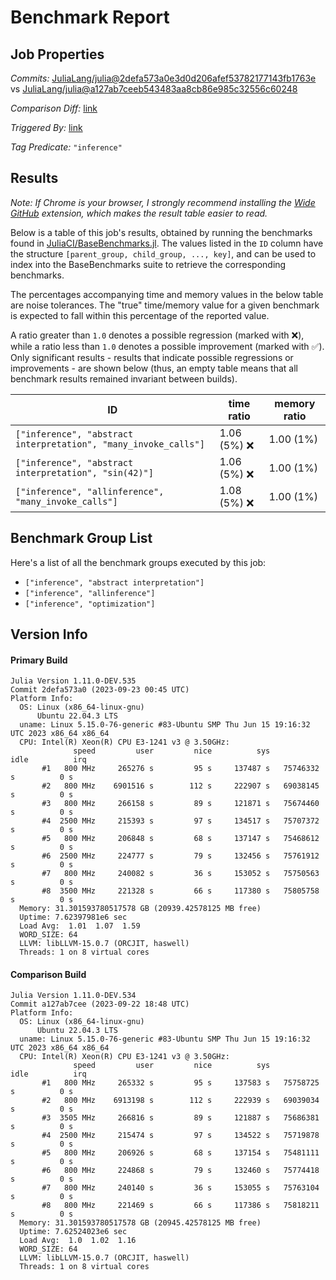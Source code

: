 # Benchmark Report

## Job Properties

*Commits:* [JuliaLang/julia@2defa573a0e3d0d206afef53782177143fb1763e](https://github.com/JuliaLang/julia/commit/2defa573a0e3d0d206afef53782177143fb1763e) vs [JuliaLang/julia@a127ab7ceeb543483aa8cb86e985c32556c60248](https://github.com/JuliaLang/julia/commit/a127ab7ceeb543483aa8cb86e985c32556c60248)

*Comparison Diff:* [link](https://github.com/JuliaLang/julia/compare/a127ab7ceeb543483aa8cb86e985c32556c60248..2defa573a0e3d0d206afef53782177143fb1763e)

*Triggered By:* [link](https://github.com/JuliaLang/julia/commit/2defa573a0e3d0d206afef53782177143fb1763e#commitcomment-128943503)

*Tag Predicate:* `"inference"`

## Results

*Note: If Chrome is your browser, I strongly recommend installing the [Wide GitHub](https://chrome.google.com/webstore/detail/wide-github/kaalofacklcidaampbokdplbklpeldpj?hl=en)
extension, which makes the result table easier to read.*

Below is a table of this job's results, obtained by running the benchmarks found in
[JuliaCI/BaseBenchmarks.jl](https://github.com/JuliaCI/BaseBenchmarks.jl). The values
listed in the `ID` column have the structure `[parent_group, child_group, ..., key]`,
and can be used to index into the BaseBenchmarks suite to retrieve the corresponding
benchmarks.

The percentages accompanying time and memory values in the below table are noise tolerances. The "true"
time/memory value for a given benchmark is expected to fall within this percentage of the reported value.

A ratio greater than `1.0` denotes a possible regression (marked with :x:), while a ratio less
than `1.0` denotes a possible improvement (marked with :white_check_mark:). Only significant results - results
that indicate possible regressions or improvements - are shown below (thus, an empty table means that all
benchmark results remained invariant between builds).

| ID | time ratio | memory ratio |
|----|------------|--------------|
| `["inference", "abstract interpretation", "many_invoke_calls"]` | 1.06 (5%) :x: | 1.00 (1%)  |
| `["inference", "abstract interpretation", "sin(42)"]` | 1.06 (5%) :x: | 1.00 (1%)  |
| `["inference", "allinference", "many_invoke_calls"]` | 1.08 (5%) :x: | 1.00 (1%)  |

## Benchmark Group List

Here's a list of all the benchmark groups executed by this job:

- `["inference", "abstract interpretation"]`
- `["inference", "allinference"]`
- `["inference", "optimization"]`

## Version Info

#### Primary Build

```
Julia Version 1.11.0-DEV.535
Commit 2defa573a0 (2023-09-23 00:45 UTC)
Platform Info:
  OS: Linux (x86_64-linux-gnu)
      Ubuntu 22.04.3 LTS
  uname: Linux 5.15.0-76-generic #83-Ubuntu SMP Thu Jun 15 19:16:32 UTC 2023 x86_64 x86_64
  CPU: Intel(R) Xeon(R) CPU E3-1241 v3 @ 3.50GHz: 
              speed         user         nice          sys         idle          irq
       #1   800 MHz     265276 s         95 s     137487 s   75746332 s          0 s
       #2   800 MHz    6901516 s        112 s     222907 s   69038145 s          0 s
       #3   800 MHz     266158 s         89 s     121871 s   75674460 s          0 s
       #4  2500 MHz     215393 s         97 s     134517 s   75707372 s          0 s
       #5   800 MHz     206848 s         68 s     137147 s   75468612 s          0 s
       #6  2500 MHz     224777 s         79 s     132456 s   75761912 s          0 s
       #7   800 MHz     240082 s         36 s     153052 s   75750563 s          0 s
       #8  3500 MHz     221328 s         66 s     117380 s   75805758 s          0 s
  Memory: 31.301593780517578 GB (20939.42578125 MB free)
  Uptime: 7.62397981e6 sec
  Load Avg:  1.01  1.07  1.59
  WORD_SIZE: 64
  LLVM: libLLVM-15.0.7 (ORCJIT, haswell)
  Threads: 1 on 8 virtual cores

```

#### Comparison Build

```
Julia Version 1.11.0-DEV.534
Commit a127ab7cee (2023-09-22 18:48 UTC)
Platform Info:
  OS: Linux (x86_64-linux-gnu)
      Ubuntu 22.04.3 LTS
  uname: Linux 5.15.0-76-generic #83-Ubuntu SMP Thu Jun 15 19:16:32 UTC 2023 x86_64 x86_64
  CPU: Intel(R) Xeon(R) CPU E3-1241 v3 @ 3.50GHz: 
              speed         user         nice          sys         idle          irq
       #1   800 MHz     265332 s         95 s     137583 s   75758725 s          0 s
       #2   800 MHz    6913198 s        112 s     222939 s   69039034 s          0 s
       #3  3505 MHz     266816 s         89 s     121887 s   75686381 s          0 s
       #4  2500 MHz     215474 s         97 s     134522 s   75719878 s          0 s
       #5   800 MHz     206926 s         68 s     137154 s   75481111 s          0 s
       #6   800 MHz     224868 s         79 s     132460 s   75774418 s          0 s
       #7   800 MHz     240140 s         36 s     153055 s   75763104 s          0 s
       #8   800 MHz     221469 s         66 s     117386 s   75818211 s          0 s
  Memory: 31.301593780517578 GB (20945.42578125 MB free)
  Uptime: 7.62524023e6 sec
  Load Avg:  1.0  1.02  1.16
  WORD_SIZE: 64
  LLVM: libLLVM-15.0.7 (ORCJIT, haswell)
  Threads: 1 on 8 virtual cores

```

